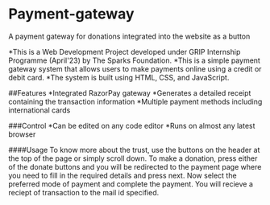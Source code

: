 # Payment-gateway
A payment gateway for donations integrated into the website as a button


*This is a Web Development Project developed under GRIP Internship Programme (April'23) by The Sparks Foundation.
*This is a simple payment gateway system that allows users to make payments online using a credit or debit card.
*The system is built using HTML, CSS, and JavaScript.

##Features
*Integrated RazorPay gateway
*Generates a detailed receipt containing the transaction information
*Multiple payment methods including international cards

###Control
*Can be edited on any code editor
*Runs on almost any latest browser

####Usage
To know more about the trust, use the buttons on the header at the top of the page or simply scroll down. To make a donation, press either of the donate buttons
and you will be redirected to the payment page where you need to fill in the required details and press next. Now select the preferred mode of payment and complete the payment. You will recieve a reciept of transaction to the mail id specified.
